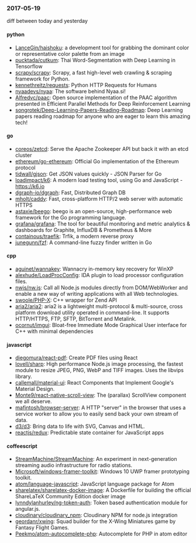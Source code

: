 ### 2017-05-19
diff between today and yesterday

#### python
* [LanceGin/haishoku](https://github.com/LanceGin/haishoku): a development tool for grabbing the dominant color or representative color palette from an image
* [pucktada/cutkum](https://github.com/pucktada/cutkum): Thai Word-Segmentation with Deep Learning in Tensorflow
* [scrapy/scrapy](https://github.com/scrapy/scrapy): Scrapy, a fast high-level web crawling & scraping framework for Python.
* [kennethreitz/requests](https://github.com/kennethreitz/requests): Python HTTP Requests for Humans
* [nyaadevs/nyaa](https://github.com/nyaadevs/nyaa): The software behind Nyaa.si!
* [Alfredvc/paac](https://github.com/Alfredvc/paac): Open source implementation of the PAAC algorithm presented in Efficient Parallel Methods for Deep Reinforcement Learning
* [songrotek/Deep-Learning-Papers-Reading-Roadmap](https://github.com/songrotek/Deep-Learning-Papers-Reading-Roadmap): Deep Learning papers reading roadmap for anyone who are eager to learn this amazing tech!

#### go
* [coreos/zetcd](https://github.com/coreos/zetcd): Serve the Apache Zookeeper API but back it with an etcd cluster
* [ethereum/go-ethereum](https://github.com/ethereum/go-ethereum): Official Go implementation of the Ethereum protocol
* [tidwall/gjson](https://github.com/tidwall/gjson): Get JSON values quickly - JSON Parser for Go
* [loadimpact/k6](https://github.com/loadimpact/k6): A modern load testing tool, using Go and JavaScript - https://k6.io
* [dgraph-io/dgraph](https://github.com/dgraph-io/dgraph): Fast, Distributed Graph DB
* [mholt/caddy](https://github.com/mholt/caddy): Fast, cross-platform HTTP/2 web server with automatic HTTPS
* [astaxie/beego](https://github.com/astaxie/beego): beego is an open-source, high-performance web framework for the Go programming language.
* [grafana/grafana](https://github.com/grafana/grafana): The tool for beautiful monitoring and metric analytics & dashboards for Graphite, InfluxDB & Prometheus & More
* [containous/traefik](https://github.com/containous/traefik): Trfik, a modern reverse proxy
* [junegunn/fzf](https://github.com/junegunn/fzf):  A command-line fuzzy finder written in Go

#### cpp
* [aguinet/wannakey](https://github.com/aguinet/wannakey): Wannacry in-memory key recovery for WinXP
* [alexhude/LoadProcConfig](https://github.com/alexhude/LoadProcConfig): IDA plugin to load processor configuration files.
* [nwjs/nw.js](https://github.com/nwjs/nw.js): Call all Node.js modules directly from DOM/WebWorker and enable a new way of writing applications with all Web technologies.
* [swoole/PHP-X](https://github.com/swoole/PHP-X): C++ wrapper for Zend API
* [aria2/aria2](https://github.com/aria2/aria2): aria2 is a lightweight multi-protocol & multi-source, cross platform download utility operated in command-line. It supports HTTP/HTTPS, FTP, SFTP, BitTorrent and Metalink.
* [ocornut/imgui](https://github.com/ocornut/imgui): Bloat-free Immediate Mode Graphical User interface for C++ with minimal dependencies

#### javascript
* [diegomura/react-pdf](https://github.com/diegomura/react-pdf): Create PDF files using React
* [lovell/sharp](https://github.com/lovell/sharp): High performance Node.js image processing, the fastest module to resize JPEG, PNG, WebP and TIFF images. Uses the libvips library.
* [callemall/material-ui](https://github.com/callemall/material-ui): React Components that Implement Google's Material Design.
* [Monte9/react-native-scroll-view](https://github.com/Monte9/react-native-scroll-view): The (parallax) ScrollView component we all deserve. 
* [mafintosh/browser-server](https://github.com/mafintosh/browser-server): A HTTP "server" in the browser that uses a service worker to allow you to easily send back your own stream of data.
* [d3/d3](https://github.com/d3/d3): Bring data to life with SVG, Canvas and HTML. 
* [reactjs/redux](https://github.com/reactjs/redux): Predictable state container for JavaScript apps

#### coffeescript
* [StreamMachine/StreamMachine](https://github.com/StreamMachine/StreamMachine): An experiment in next-generation streaming audio infrastructure for radio stations.
* [Microsoft/windows-framer-toolkit](https://github.com/Microsoft/windows-framer-toolkit): Windows 10 UWP framer prototyping toolkit.
* [atom/language-javascript](https://github.com/atom/language-javascript): JavaScript language package for Atom
* [sharelatex/sharelatex-docker-image](https://github.com/sharelatex/sharelatex-docker-image): A Dockerfile for building the official ShareLaTeX Community Edition docker image
* [lynndylanhurley/ng-token-auth](https://github.com/lynndylanhurley/ng-token-auth): Token based authentication module for angular.js.
* [cloudinary/cloudinary_npm](https://github.com/cloudinary/cloudinary_npm): Cloudinary NPM for node.js integration
* [geordanr/xwing](https://github.com/geordanr/xwing): Squad builder for the X-Wing Miniatures game by Fantasy Flight Games.
* [Peekmo/atom-autocomplete-php](https://github.com/Peekmo/atom-autocomplete-php): Autocomplete for PHP in atom editor
